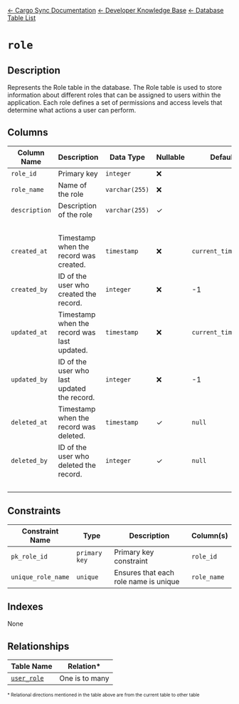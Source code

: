 [← Cargo Sync Documentation](../../../../readme.md) [← Developer Knowledge Base](../../readme.md) [← Database Table List](../database-design.md)

# `role`

## Description
Represents the Role table in the database. The Role table is used to store information about different roles that can be assigned to users within the application. Each role defines a set of permissions and access levels that determine what actions a user can perform.

## Columns

|Column Name|Description|Data Type|Nullable|Default|
|-|-|-|-|-|
|`role_id`|Primary key|`integer`|❌||
|`role_name`|Name of the role|`varchar(255)`|❌||
|`description`|Description of the role|`varchar(255)`|✓||
|&nbsp;|
|`created_at`|Timestamp when the record was created.|`timestamp`|❌|`current_timestamp`|
|`created_by`|ID of the user who created the record.|`integer`|❌|-1|
|`updated_at`|Timestamp when the record was last updated.|`timestamp`|❌|`current_timestamp`|
|`updated_by`|ID of the user who last updated the record.|`integer`|❌|-1|
|`deleted_at`|Timestamp when the record was deleted.|`timestamp`|✓|`null`|
|`deleted_by`|ID of the user who deleted the record.|`integer`|✓|`null`|
|&nbsp;|

## Constraints

|Constraint Name|Type|Description|Column(s)|
|-|-|-|-|
|`pk_role_id`|`primary key`|Primary key constraint|`role_id`|
|`unique_role_name`|`unique`|Ensures that each role name is unique|`role_name`|

## Indexes

None

## Relationships

|Table Name|Relation*|
|-|-|
|[`user_role`](./user-role-table.md)|One is to many|


<span style="font-size:10px">\* Relational directions mentioned in the table above are from the current table to other table</span>
